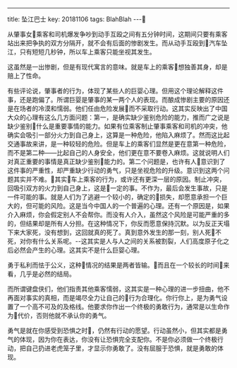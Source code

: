 ---
title: 坠江巴士
key: 20181106
tags: BlahBlah
---


从肇事女乘客和司机爆发争吵到动手互殴之间有五分钟时间，这期间只要有乘客站出来把争执的双方分隔开，就不会有后面的惨剧发生。而从动手互殴到汽车坠江，只有短短几秒钟，所以车上乘客只能坐视其发生。

这虽然是一出惨剧，但是有现代寓言的意味。就是车上的乘客想独善其身，却是赔上了性命。

有些评论说，肇事者的行为，体现了某些人的巨婴心理。但用这个理论解释这件事，还是跑偏了。所谓巨婴是肇事的某一两个人的表现。而酿成惨剧主要的原因还是在场者的冷漠和懦弱。他们任由危险发展而不采取行动。这其实反映出了中国大众的心理有这么几方面问题：第一，是确实缺少鉴别危险的能力，推而广之说是缺少鉴别什么是重要事情的能力。如果有位乘客制止肇事乘客和司机的冲突，他确实会吸引一部分火力到自己身上，这算是一种危险，他陷入麻烦了。然而这比起交通事故来讲，是一种较轻的危险。但是车上的乘客们显然是更在意第一种危险，而不是第二种——比起自己的人身安全，他们更在意不要卷入麻烦。这就说明人们对真正重要的事情是真正缺少鉴别能力的。第二个问题是，也许有人意识到了这件事的严重性，却严重缺少行动的勇气，只是坐视危险的升级。意识到这两个问题其实并不难。其实车上乘客的行为，或许还有更深一层的原因。制止冲突，回吸引双方的火力到自己身上，这是一定的事。不作为，最后会发生事故，只是一件可能的事。就是人们为了逃避一个较小的，确定的损失，却愿意承担一个巨大的，但可能的风险。这是当今中国人的一个普遍的心理。还有一个原因是，如果介入麻烦，你会假定别人不会帮你。而没有人介入，虽然这个风险是可能严重的多的，但结果却是所有人分担。在这种情况下，你反而愿意保持沉默。以为反正天塌下来大家死，没有想到，这回就真的死了。真到意外发生的那一刻，别人死不死，对你有什么关系呢。--这其实是人与人之间的关系被割裂，人们高度原子化之后必然会产生的心理。这其实不是什么巨婴心理。

勇于私利而怯于公义，这种情况的结果是两者皆输。而且在一个较长的时间来看，几乎是必然的结局。

而所谓键盘侠们，他们指责其他乘客懦弱，这其实是一种心理的进一步扭曲，他不再面对事实的真相，而是竭尽全力让自己的行为合理化。你行你上，是为勇气设置了一个高不可及的及格线。他要求你作出一个终极的勇敢行为，通常是以生命作为代价，否则他就不承认你的勇气。

勇气是就在你感受到恐惧之时，仍然有行动的愿望。行动虽然小，但其实都是勇气的体现，因为你在表达，你没有让恐惧完全支配你。不是你必须做一个终极行动，把自己扔进老虎笼子里，才显示你勇敢了。没有屈服于恐惧，就是勇敢的体现。